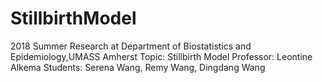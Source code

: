 # StillbirthModel

2018 Summer Research at Department of Biostatistics and Epidemiology,UMASS Amherst
Topic: Stillbirth Model
Professor: Leontine Alkema 
Students: Serena Wang, Remy Wang, Dingdang Wang
